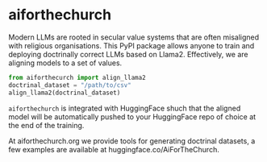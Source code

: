 # aiforthechurch
Modern LLMs are rooted in secular value systems that are often misaligned with religious organisations. This PyPI package allows anyone to train and deploying doctrinally correct LLMs based on Llama2. Effectively, we are aligning models to a set of values.

```python
from aiforthecurch import align_llama2
doctrinal_dataset = "/path/to/csv"
align_llama2(doctrinal_dataset)
```

`aiforthechurch` is integrated with HuggingFace shuch that the aligned model will be automatically pushed to your HuggingFace repo of choice at the end of the training.

At aiforthechurch.org we provide tools for generating doctrinal datasets, a few examples are available at huggingface.co/AiForTheChurch.
